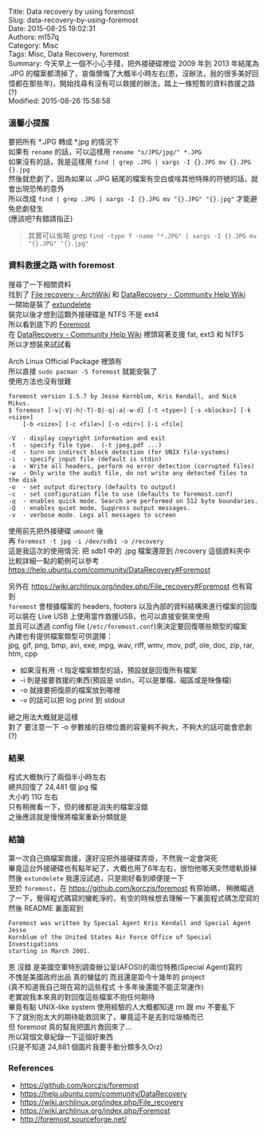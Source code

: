 Title: Data recovery by using foremost  
Slug: data-recovery-by-using-foremost  
Date: 2015-08-25 19:02:31  
Authors: m157q  
Category: Misc  
Tags: Misc, Data Recovery, foremost  
Summary: 今天早上一個不小心手殘，把外接硬碟裡從 2009 年到 2013 年結尾為 .JPG 的檔案都清掉了，哀傷懊悔了大概半小時左右(恩，沒辦法，我的很多美好回憶都在那些年)，開始找尋有沒有可以救援的辦法，踏上一條短暫的資料救援之路(?)  
Modified: 2015-08-26 15:58:58  


### 溫馨小提醒
要把所有 \*\.JPG 轉成 \*\.jpg 的情況下  
如果有 `rename` 的話，可以這樣用 `rename "s/JPG/jpg/" *.JPG`  
如果沒有的話，我是這樣用 `find | grep .JPG | xargs -I {}.JPG mv {}.JPG {}.jpg`  
然後就悲劇了，因為如果以 .JPG 結尾的檔案有空白或啥其他特殊的符號的話，就會出現恐怖的意外  
所以改成 `find | grep .JPG | xargs -I {}.JPG mv "{}.JPG" "{}.jpg"` 才能避免悲劇發生  
(應該吧?有錯請指正)

> 其實可以省略 grep
`find -type f -name "*.JPG" | xargs -I {}.JPG mv "{}.JPG" "{}.jpg"`


### 資料救援之路 with foremost
搜尋了一下相關資料  
找到了 [File recovery - ArchWiki](https://wiki.archlinux.org/index.php/File_recovery) 和 [DataRecovery - Community Help Wiki](https://help.ubuntu.com/community/DataRecovery)  
一開始是裝了 [extundelete](http://extundelete.sourceforge.net/)  
裝完以後才想到這顆外接硬碟是 NTFS 不是 ext4  
所以看到底下的 [Foremost](http://foremost.sourceforge.net/)  
在 [DataRecovery - Community Help Wiki](https://help.ubuntu.com/community/DataRecovery) 裡頭寫著支援 fat, ext3 和 NTFS  
所以才想裝來試試看

Arch Linux Official Package 裡頭有  
所以直接 `sudo pacman -S foremost` 就能安裝了  
使用方法也沒有很難

```
foremost version 1.5.7 by Jesse Kornblum, Kris Kendall, and Nick Mikus.
$ foremost [-v|-V|-h|-T|-Q|-q|-a|-w-d] [-t <type>] [-s <blocks>] [-k <size>] 
    [-b <size>] [-c <file>] [-o <dir>] [-i <file] 

-V  - display copyright information and exit
-t  - specify file type.  (-t jpeg,pdf ...) 
-d  - turn on indirect block detection (for UNIX file-systems) 
-i  - specify input file (default is stdin) 
-a  - Write all headers, perform no error detection (corrupted files) 
-w  - Only write the audit file, do not write any detected files to the disk 
-o  - set output directory (defaults to output)
-c  - set configuration file to use (defaults to foremost.conf)
-q  - enables quick mode. Search are performed on 512 byte boundaries.
-Q  - enables quiet mode. Suppress output messages. 
-v  - verbose mode. Logs all messages to screen
```

使用前先把外接硬碟 `umount` 後  
再 `foremost -t jpg -i /dev/sdb1 -o /recovery`  
這是我這次的使用情況: 把 sdb1 中的 .jpg 檔案還原到 /recovery 這個資料夾中  
比較詳細一點的範例可以參考 <https://help.ubuntu.com/community/DataRecovery#Foremost>

另外在 <https://wiki.archlinux.org/index.php/File_recovery#Foremost> 也有寫到  
`foremost` 會根據檔案的 headers, footers 以及內部的資料結構來進行檔案的回復  
可以裝在 Live USB 上使用當作救援USB，也可以直接安裝來使用  
並且可以透過 config file (`/etc/foremost.conf`)來決定要回復哪些類型的檔案  
內建也有提供檔案類型可供選擇：  
jpg, gif, png, bmp, avi, exe, mpg, wav, riff, wmv, mov, pdf, ole, doc, zip, rar, htm, cpp   

+ 如果沒有用 -t 指定檔案類型的話，預設就是回復所有檔案  
+ -i 則是接要救援的東西(預設是 stdin，可以是單檔、磁區或是映像檔)    
+ -o 就接要把復原的檔案放到哪裡  
+ -v 的話可以把 log print 到 stdout  

總之用法大概就是這樣  
對了 要注意一下 -o 參數接的目標位置的容量夠不夠大，不夠大的話可能會悲劇(?)  


### 結果

程式大概執行了兩個半小時左右  
總共回復了 24,481 個 jpg 檔  
大小約 11G 左右  
只有稍微看一下，但的確都是消失的檔案沒錯  
之後應該就是慢慢將檔案重新分類就是  


### 結論

第一次自己搞檔案救援，還好沒把外接硬碟弄掛，不然我一定會哭死  
畢竟這台外接硬碟也有點年紀了，大概也用了6年左右，很怕他哪天突然壞軌掛掉  
然後 `extundelete` 我還沒試過，只是剛好看到順便提一下  
至於 `foremost`，在 <https://github.com/korczis/foremost> 有原始碼，
稍微瞄過了一下，覺得程式碼寫的蠻乾淨的，有空的時候想去理解一下裏面程式碼怎麼寫的  
然後 README 裏面寫到  
```
Foremost was written by Special Agent Kris Kendall and Special Agent Jesse
Kornblum of the United States Air Force Office of Special Investigations
starting in March 2001.
```
恩 沒錯 是美國空軍特別調查辦公室(AFOSI)的兩位特務(Special Agent)寫的  
不愧是美國政府出品 真的蠻猛的 而且還是距今十幾年的 project  
(真不知道我自己現在寫的這些程式 十多年後還能不能正常運作)  
老實說我本來真的對回復這些檔案不抱任何期待  
畢竟有點 UNIX-like system 使用經驗的人大概都知道 rm 跟 mv 不要亂下  
下了就別抱太大的期待能救回來了，畢竟這不是丟到垃圾桶而已  
但 foremost 真的幫我把圖片救回來了...  
所以寫個文章紀錄一下這個好東西  
(只是不知道 24,881 個圖片我要手動分類多久Orz)  


### References
+ <https://github.com/korczis/foremost>
+ <https://help.ubuntu.com/community/DataRecovery>
+ <https://wiki.archlinux.org/index.php/File_recovery>
+ <https://wiki.archlinux.org/index.php/Foremost>
+ <http://foremost.sourceforge.net/>
